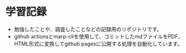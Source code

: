 # 学習記録

- 勉強したことや、調査したことなどの記録用のリポジトリです。
- github actionsとmarp-cliを使用して、コミットしたmdファイルをPDF、HTML形式に変換してgithub pagesに公開する処理を自動化しています。
